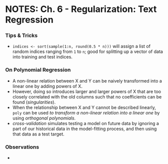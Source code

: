 # NOTES: Ch. 6 - Regularization: Text Regression

### Tips & Tricks 
- `indices <- sort(sample(1:n, round(0.5 * n)))` will assign a list of random indices ranging from `1` to `n`; good for splitting up a vector of data into training and test indices.

### On Polynomial Regression
- A non-linear relation between X and Y can be naively transformed into a linear one by adding powers of X.
- However, doing so introduces larger and larger powers of X that are too closely correlated with the old columns such that no coefficients can be found (*singularities*).
- When the relationship between X and Y cannot be described linearly, `poly` can be used *to transform a non-linear relation into a linear one* by using *orthogonal polynomials*.
- *cross-validation* simulates testing a model on future data by ignoring a part of our historical data in the model-fitting process, and then using that data as a test target.


### Observations
-
